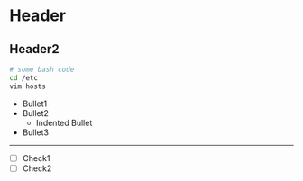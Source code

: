 # Header

## Header2

```bash
# some bash code
cd /etc
vim hosts
```

* Bullet1
* Bullet2
  * Indented Bullet
* Bullet3

---

- [ ] Check1
- [ ] Check2
